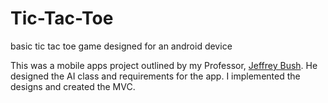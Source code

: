 # Tic-Tac-Toe
basic tic tac toe game designed for an android device

This was a mobile apps project outlined by my Professor, <a href="https://github.com/coderforlife/" target="_blank">Jeffrey Bush</a>.
He designed the AI class and requirements for the app.<a></a>
I implemented the designs and created the MVC.


